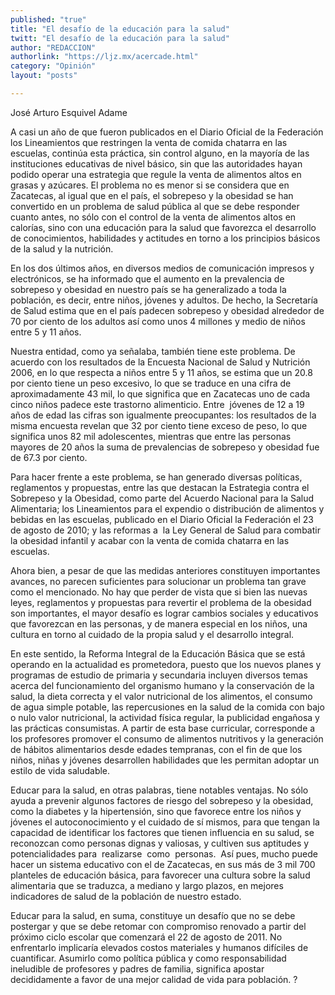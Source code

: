 ```yaml
---
published: "true"
title: "El desafío de la educación para la salud"
twitt: "El desafío de la educación para la salud"
author: "REDACCION"
authorlink: "https://ljz.mx/acercade.html"
category: "Opinión"
layout: "posts"

---
```



  José Arturo Esquivel Adame



  A casi un año de que fueron publicados en el Diario Oficial de la Federación los Lineamientos que restringen la venta de comida chatarra en las escuelas, continúa esta práctica, sin control alguno, en la mayoría de las instituciones educativas de nivel básico, sin que las autoridades hayan podido operar una estrategia que regule la venta de alimentos altos en grasas y azúcares. El problema no es menor si se considera que en Zacatecas, al igual que en el país, el sobrepeso y la obesidad se han convertido en un problema de salud pública al que se debe responder cuanto antes, no sólo con el control de la venta de alimentos altos en calorías, sino con una educación para la salud que favorezca el desarrollo de conocimientos, habilidades y actitudes en torno a los principios básicos de la salud y la nutrición.



 

  En los dos últimos años, en diversos medios de comunicación impresos y electrónicos, se ha informado que el aumento en la prevalencia de sobrepeso y obesidad en nuestro país se ha generalizado a toda la población, es decir, entre niños, jóvenes y adultos. De hecho, la Secretaría de Salud estima que en el país padecen sobrepeso y obesidad alrededor de 70 por ciento de los adultos así como unos 4 millones y medio de niños entre 5 y 11 años.



  Nuestra entidad, como ya señalaba, también tiene este problema. De acuerdo con los resultados de la Encuesta Nacional de Salud y Nutrición 2006, en lo que respecta a niños entre 5 y 11 años, se estima que un 20.8 por ciento tiene un peso excesivo, lo que se traduce en una cifra de aproximadamente 43 mil, lo que significa que en Zacatecas uno de cada cinco niños padece este trastorno alimenticio. Entre  jóvenes de 12 a 19 años de edad las cifras son igualmente preocupantes: los resultados de la misma encuesta revelan que 32 por ciento tiene exceso de peso, lo que significa unos 82 mil adolescentes, mientras que entre las personas mayores de 20 años la suma de prevalencias de sobrepeso y obesidad fue de 67.3 por ciento.



  Para hacer frente a este problema, se han generado diversas políticas, reglamentos y propuestas, entre las que destacan la Estrategia contra el Sobrepeso y la Obesidad, como parte del Acuerdo Nacional para la Salud Alimentaria; los Lineamientos para el expendio o distribución de alimentos y bebidas en las escuelas, publicado en el Diario Oficial la Federación el 23 de agosto de 2010; y las reformas a  la Ley General de Salud para combatir la obesidad infantil y acabar con la venta de comida chatarra en las escuelas.



  Ahora bien, a pesar de que las medidas anteriores constituyen importantes avances, no parecen suficientes para solucionar un problema tan grave como el mencionado. No hay que perder de vista que si bien las nuevas leyes, reglamentos y propuestas para revertir el problema de la obesidad son importantes, el mayor desafío es lograr cambios sociales y educativos que favorezcan en las personas, y de manera especial en los niños, una cultura en torno al cuidado de la propia salud y el desarrollo integral.



  En este sentido, la Reforma Integral de la Educación Básica que se está operando en la actualidad es prometedora, puesto que los nuevos planes y programas de estudio de primaria y secundaria incluyen diversos temas acerca del funcionamiento del organismo humano y la conservación de la salud, la dieta correcta y el valor nutricional de los alimentos, el consumo de agua simple potable, las repercusiones en la salud de la comida con bajo o nulo valor nutricional, la actividad física regular, la publicidad engañosa y las prácticas consumistas. A partir de esta base curricular, corresponde a los profesores promover el consumo de alimentos nutritivos y la generación de hábitos alimentarios desde edades tempranas, con el fin de que los niños, niñas y jóvenes desarrollen habilidades que les permitan adoptar un estilo de vida saludable.



  Educar para la salud, en otras palabras, tiene notables ventajas. No sólo ayuda a prevenir algunos factores de riesgo del sobrepeso y la obesidad, como la diabetes y la hipertensión, sino que favorece entre los niños y jóvenes el autoconocimiento y el cuidado de sí mismos, para que tengan la capacidad de identificar los factores que tienen influencia en su salud, se reconozcan como personas dignas y valiosas, y cultiven sus aptitudes y potencialidades para  realizarse  como  personas.  Así pues, mucho puede hacer un sistema educativo con el de Zacatecas, en sus más de 3 mil 700 planteles de educación básica, para favorecer una cultura sobre la salud alimentaria que se traduzca, a mediano y largo plazos, en mejores indicadores de salud de la población de nuestro estado.



  Educar para la salud, en suma, constituye un desafío que no se debe postergar y que se debe retomar con compromiso renovado a partir del próximo ciclo escolar que comenzará el 22 de agosto de 2011. No enfrentarlo implicaría elevados costos materiales y humanos difíciles de cuantificar. Asumirlo como política pública y como responsabilidad ineludible de profesores y padres de familia, significa apostar decididamente a favor de una mejor calidad de vida para población. ?

